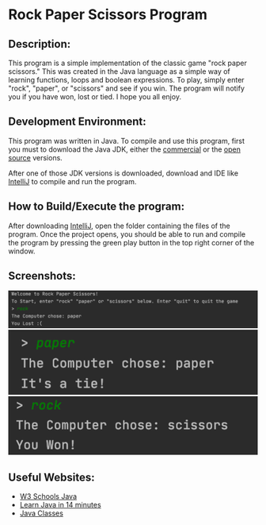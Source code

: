 # Rock Paper Scissors Program #

## Description: ##
This program is a simple implementation of the classic game "rock paper scissors." This was created in the Java language as a simple way of learning functions, loops and boolean expressions. To play, simply enter "rock", "paper", or "scissors" and see if you win. The program will notify you if you have won, lost or tied. I hope you all enjoy.

## Development Environment: ##
This program was written in Java. To compile and use this program, first you must to download the Java JDK, either the [commercial](https://www.oracle.com/java/technologies/javase-downloads.html) or the [open source](https://jdk.java.net/) versions.

After one of those JDK versions is downloaded, download and IDE like [IntelliJ](https://www.jetbrains.com/idea/) to compile and run the program.

## How to Build/Execute the program: ##
After downloading [IntelliJ](https://www.jetbrains.com/idea/), open the folder containing the files of the program. Once the project opens, you should be able to run and compile the program by pressing the green play button in the top right corner of the window.

## Screenshots: ##

![Start instructions and Loss](StartScreen&Loss.png)
![It's a tie](itsATie.png)
![Finally a Win](win.png)

## Useful Websites: ##
* [W3 Schools Java](https://www.w3schools.com/java/)
* [Learn Java in 14 minutes](https://www.youtube.com/watch?v=RRubcjpTkks&t=559s)
* [Java Classes](https://www.w3schools.com/java/java_classes.asp)
